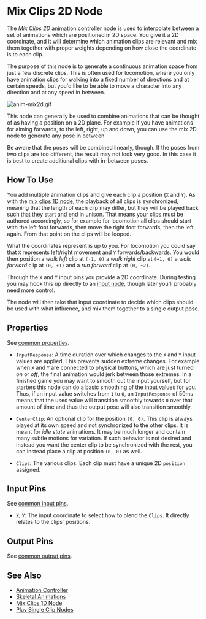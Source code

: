 # Mix Clips 2D Node

The *Mix Clips 2D* animation controller node is used to interpolate between a set of animations which are positioned in 2D space. You give it a 2D coordinate, and it will determine which animation clips are relevant and mix them together with proper weights depending on how close the coordinate is to each clip.

The purpose of this node is to generate a continuous animation space from just a few discrete clips. This is often used for locomotion, where you only have animation clips for walking into a fixed number of directions and at certain speeds, but you'd like to be able to move a character into any direction and at any speed in between.  

![anim-mix2d.gif](./media/anim-mix2d.gif)

This node can generally be used to combine animations that can be thought of as having a position on a 2D plane. For example if you have animations for aiming forwards, to the left, right, up and down, you can use the mix 2D node to generate any pose in between.

Be aware that the poses will be combined linearly, though. If the poses from two clips are too different, the result may not look very good. In this case it is best to create additional clips with in-between poses.

## How To Use

You add multiple animation clips and give each clip a position (`X` and `Y`). As with the [mix clips 1D node](anim-nodes-mix1d.md), the playback of all clips is synchronized, meaning that the length of each clip may differ, but they will be played back such that they start and end in unison. That means your clips must be authored accordingly, so for example for locomotion all clips should start with the left foot forwards, then move the right foot forwards, then the left again. From that point on the clips will be looped.

What the coordinates represent is up to you. For locomotion you could say that `X` represents left/right movement and `Y` forwards/backwards. You would then position a *walk left* clip at `(-1, 0)` a *walk right* clip at `(+1, 0)` a *walk forward* clip at `(0, +1)` and a *run forward* clip at `(0, +2)`.

Through the `X` and `Y` input pins you provide a 2D coordinate. During testing you may hook this up directly to an [input node](anim-nodes-input.md), though later you'll probably need more control.

The node will then take that input coordinate to decide which clips should be used with what influence, and mix them together to a single output pose.

## Properties

See [common properties](anim-nodes-playclip.md#common-properties).

* `InputResponse`: A time duration over which changes to the `X` and `Y` input values are applied. This prevents sudden extreme changes. For example when `X` and `Y` are connected to physical buttons, which are just turned *on* or *off*, the final animation would jerk between those extremes. In a finished game you may want to smooth out the input yourself, but for starters this node can do a basic smoothing of the input values for you. Thus, if an input value switches from `1` to `0`, an `InputResponse` of 50ms means that the used value will transition smoothly towards `0` over that amount of time and thus the output pose will also transition smoothly.  

* `CenterClip`: An optional clip for the position `(0, 0)`. This clip is always played at its own speed and not synchronized to the other clips. It is meant for *idle state* animations. It may be much longer and contain many subtle motions for variation. If such behavior is not desired and instead you want the center clip to be synchronized with the rest, you can instead place a clip at position `(0, 0)` as well.

* `Clips`: The various clips. Each clip must have a unique 2D `position` assigned.

## Input Pins

See [common input pins](anim-nodes-playclip.md#common-input-pins).

* `X`, `Y`: The input coordinate to select how to blend the `Clips`. It directly relates to the clips` positions.

## Output Pins

See [common output pins](anim-nodes-playclip.md#common-output-pins).
  
## See Also


* [Animation Controller](Animation-Controller.md)
* [Skeletal Animations](Skeletal-Animation.md)
* [Mix Clips 1D Node](anim-nodes-mix1d.md)
* [Play Single Clip Nodes](anim-nodes-playclip.md)
